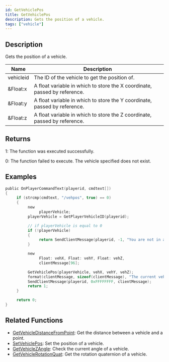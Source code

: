 ```yaml
---
id: GetVehiclePos
title: GetVehiclePos
description: Gets the position of a vehicle.
tags: ["vehicle"]
---
```


## Description

Gets the position of a vehicle.

| Name      | Description                                                               |
| --------- | ------------------------------------------------------------------------- |
| vehicleid | The ID of the vehicle to get the position of.                             |
| &Float:x  | A float variable in which to store the X coordinate, passed by reference. |
| &Float:y  | A float variable in which to store the Y coordinate, passed by reference. |
| &Float:z  | A float variable in which to store the Z coordinate, passed by reference. |

## Returns

1: The function was executed successfully.

0: The function failed to execute. The vehicle specified does not exist.

## Examples

```c
public OnPlayerCommandText(playerid, cmdtext[])
{
     if (strcmp(cmdtext, "/vehpos", true) == 0)
     {
          new
               playerVehicle;
          playerVehicle = GetPlayerVehicleID(playerid);

          // if playerVehicle is equal to 0
          if (!playerVehicle)
          {
               return SendClientMessage(playerid, -1, "You are not in any vehicle!");
          }

          new
               Float: vehX, Float: vehY, Float: vehZ,
               clientMessage[96];

          GetVehiclePos(playerVehicle, vehX, vehY, vehZ);
          format(clientMessage, sizeof(clientMessage), "The current vehicle positions are: %f, %f, %f", vehX, vehY, vehZ);
          SendClientMessage(playerid, 0xFFFFFFFF, clientMessage);
          return 1;
     }

     return 0;
}
```

## Related Functions

- [GetVehicleDistanceFromPoint](GetVehicleDistanceFromPoint.md): Get the distance between a vehicle and a point.
- [SetVehiclePos](SetVehiclePos.md): Set the position of a vehicle.
- [GetVehicleZAngle](GetVehicleZAngle.md): Check the current angle of a vehicle.
- [GetVehicleRotationQuat](GetVehicleRotationQuat.md): Get the rotation quaternion of a vehicle.
